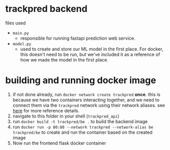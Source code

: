 # trackpred backend
files used
- `main.py`
  - responsible for running fastapi prediction web service.
- `model.py`
  - used to create and store our ML model in the first place. For docker, this doesn't need to be run, but we've included it as a reference of how we made the model in the first place.

# building and running docker image
1. if not done already, run `docker network create trackpred` **once**. this is because we have two containers interacting together, and we need to connect them via the `trackpred` network using their network aliases. see [here](https://docs.docker.com/get-started/07_multi_container/) for more reference details.
2. navigate to this folder in your shell (`trackpred_api`)
3. run `docker build -t trackpred/be .` to build the backend image
4. run `docker run -p 80:80 --network trackpred --network-alias be trackpred/be` to create and run the container based on the created image
5. Now run the frontend flask docker container
